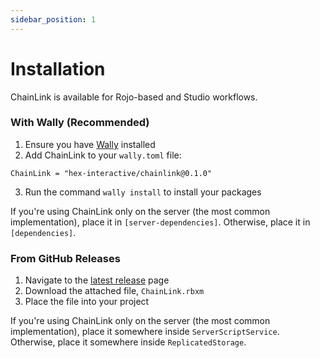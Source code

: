 ```yaml
---
sidebar_position: 1
---
```


# Installation

ChainLink is available for Rojo-based and Studio workflows.

### With Wally (Recommended)

1. Ensure you have [Wally](https://github.com/UpliftGames/wally) installed
2. Add ChainLink to your `wally.toml` file:

```
ChainLink = "hex-interactive/chainlink@0.1.0"
```

3. Run the command `wally install` to install your packages

If you're using ChainLink only on the server (the most common implementation), place it in `[server-dependencies]`. Otherwise, place it in `[dependencies]`.

### From GitHub Releases

1. Navigate to the [latest release](https://github.com/Hex-Interactive/ChainLink/releases/latest) page
2. Download the attached file, `ChainLink.rbxm`
3. Place the file into your project

If you're using ChainLink only on the server (the most common implementation), place it somewhere inside `ServerScriptService`. Otherwise, place it somewhere inside `ReplicatedStorage`.
